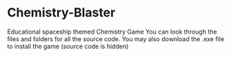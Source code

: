 # Chemistry-Blaster
Educational spaceship themed Chemistry Game
You can look through the files and folders for all the source code.
You may also download the .exe file to install the game (source code is hidden)
